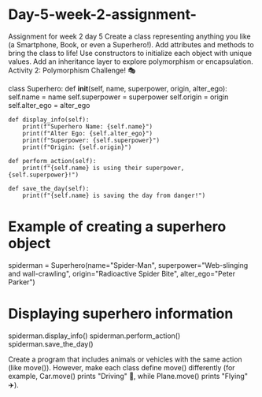 # Day-5-week-2-assignment-
Assignment for week 2 day 5
Create a class representing anything you like (a Smartphone, Book, or even a Superhero!).
Add attributes and methods to bring the class to life!
Use constructors to initialize each object with unique values.
Add an inheritance layer to explore polymorphism or encapsulation.
Activity 2: Polymorphism Challenge! 🎭

class Superhero:
    def __init__(self, name, superpower, origin, alter_ego):
        self.name = name
        self.superpower = superpower
        self.origin = origin
        self.alter_ego = alter_ego
    
    def display_info(self):
        print(f"Superhero Name: {self.name}")
        print(f"Alter Ego: {self.alter_ego}")
        print(f"Superpower: {self.superpower}")
        print(f"Origin: {self.origin}")
    
    def perform_action(self):
        print(f"{self.name} is using their superpower, {self.superpower}!")
        
    def save_the_day(self):
        print(f"{self.name} is saving the day from danger!")

# Example of creating a superhero object
spiderman = Superhero(name="Spider-Man", superpower="Web-slinging and wall-crawling", origin="Radioactive Spider Bite", alter_ego="Peter Parker")

# Displaying superhero information
spiderman.display_info()
spiderman.perform_action()
spiderman.save_the_day()

Create a program that includes animals or vehicles with the same action (like move()). However, make each class define move() differently (for example, Car.move() prints "Driving" 🚗, while Plane.move() prints "Flying" ✈️).
